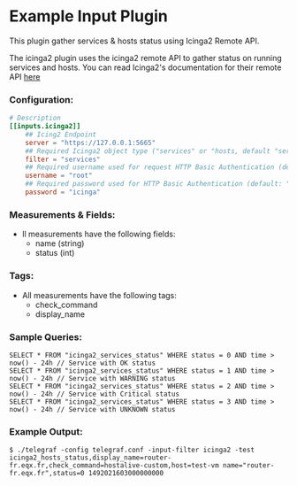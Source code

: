 # Example Input Plugin

This plugin gather services & hosts status using Icinga2 Remote API.

The icinga2 plugin uses the icinga2 remote API to gather status on running
services and hosts. You can read Icinga2's documentation for their remote API
[here](https://docs.icinga.com/icinga2/latest/doc/module/icinga2/chapter/icinga2-api)

### Configuration:

```toml
# Description
[[inputs.icinga2]]
    ## Icing2 Endpoint
    server = "https://127.0.0.1:5665"
    ## Required Icinga2 object type ("services" or "hosts, default "services")
    filter = "services"
    ## Required username used for request HTTP Basic Authentication (default: "")
    username = "root"
    ## Required password used for HTTP Basic Authentication (default: "")
    password = "icinga"
```

### Measurements & Fields:

- ll measurements have the following fields:
    - name (string)
    - status (int)

### Tags:

- All measurements have the following tags:
    - check_command
    - display_name

### Sample Queries:

```
SELECT * FROM "icinga2_services_status" WHERE status = 0 AND time > now() - 24h // Service with OK status
SELECT * FROM "icinga2_services_status" WHERE status = 1 AND time > now() - 24h // Service with WARNING status
SELECT * FROM "icinga2_services_status" WHERE status = 2 AND time > now() - 24h // Service with Critical status
SELECT * FROM "icinga2_services_status" WHERE status = 3 AND time > now() - 24h // Service with UNKNOWN status
```

### Example Output:

```
$ ./telegraf -config telegraf.conf -input-filter icinga2 -test
icinga2_hosts_status,display_name=router-fr.eqx.fr,check_command=hostalive-custom,host=test-vm name="router-fr.eqx.fr",status=0 1492021603000000000
```
